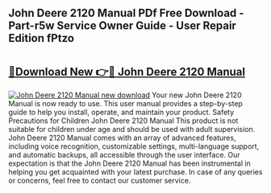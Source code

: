 ## John Deere 2120 Manual PDf Free Download - Part-r5w Service Owner Guide - User Repair Edition fPtzo

# <h2><a href="http://bc96260.oget.top/?id=John+Deere+2120+Manual">🔗Download New 👉🔴 John Deere 2120 Manual</a></h2>

[![John Deere 2120 Manual new download](https://i.imgur.com/5g1atiW.png)](http://bc96260.oget.top/?id=John+Deere+2120+Manual)
Your new John Deere 2120 Manual is now ready to use. This user manual provides a step-by-step guide to help you install, operate, and maintain your product. Safety Precautions for Children John Deere 2120 Manual This product is not suitable for children under age and should be used with adult supervision. John Deere 2120 Manual comes with an array of advanced features, including voice recognition, customizable settings, multi-language support, and automatic backups, all accessible through the user interface. Our expectation is that the John Deere 2120 Manual has been instrumental in helping you get acquainted with your latest purchase. In case of any queries or concerns, feel free to contact our customer service.
